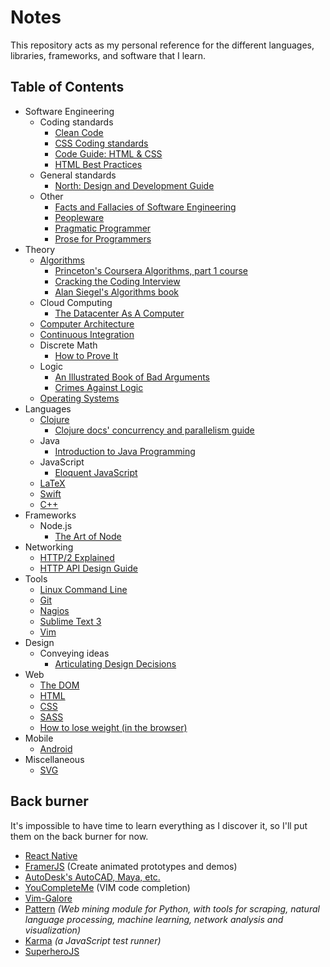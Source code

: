 # Notes

This repository acts as my personal reference for the different languages, libraries, frameworks, and software that I learn.

## Table of Contents

* Software Engineering
  * Coding standards
    * [Clean Code](coding-standards/CleanCode-1.md)
    * [CSS Coding standards](coding-standards/frontend/) 
    * [Code Guide: HTML & CSS](coding-standards/frontend/code-guide-html-css.md)
    * [HTML Best Practices](coding-standards/frontend/html-best-practices.md)
  * General standards
    * [North: Design and Development Guide](software-engineering/NorthDesignAndDevelopment-1.md)
  * Other
    * [Facts and Fallacies of Software Engineering](software-engineering/FactsAndFallaciesofSoftwareEngineering.md)
    * [Peopleware](software-engineering/Peopleware.md)
    * [Pragmatic Programmer](software-engineering/PragmaticProgrammer.md)
    * [Prose for Programmers](software-engineering/ProseForProgrammers.md)
* Theory
  * [Algorithms](algorithms/)
    * [Princeton's Coursera Algorithms, part 1 course](algorithms/AlgoPt1-1.md)
    * [Cracking the Coding Interview](algorithms/CTCI-1.md)
    * [Alan Siegel's Algorithms book](algorithms/SiegelChapter1.md)
  * Cloud Computing
    * [The Datacenter As A Computer](cloud-computing/TheDatacenterAsAComputer.md)
  * [Computer Architecture](computer-architecture/)
  * [Continuous Integration](continuous-integration/)
  * Discrete Math
    * [How to Prove It](discrete-math/HowToProveIt.md)
  * Logic
    * [An Illustrated Book of Bad Arguments](logic/AnIllustratedBookOfBadArguments.md)
    * [Crimes Against Logic](logic/CrimesAgainstLogic.md)
  * [Operating Systems](operating-systems/)
* Languages
  * [Clojure](clojure/)
    * [Clojure docs' concurrency and parallelism guide](clojure/clojure-docs-1.md)
  * Java
    * [Introduction to Java Programming](java/introduction-to-java-programming/)
  * JavaScript
    * [Eloquent JavaScript](javascript/EloquentJavaScript/)
  * [LaTeX](latex/)
  * [Swift](swift/)
  * [C++](C++.md)
* Frameworks
  * Node.js
    * [The Art of Node](frameworks/node/the-art-of-node.md)
* Networking
  * [HTTP/2 Explained](networking/http2-explained.md)
  * [HTTP API Design Guide](networking/http-api-design-guide.md)
* Tools
  * [Linux Command Line](cli/)
  * [Git](git/)
  * [Nagios](cloud-computing/NagiosCore.md)
  * [Sublime Text 3](sublime-text/)
  * [Vim](Vim.md)
* Design
  * Conveying ideas
    * [Articulating Design Decisions](design/ArticulatingDesignDecisions.md)
* Web
  * [The DOM](web-technologies/DomEnlightenment-1.md)
  * [HTML](web-technologies/HTML.md)
  * [CSS](web-technologies/CSS.md)
  * [SASS](web-technologies/SASS.md)
  * [How to lose weight (in the browser)](web-technologies/BrowserDiet.md)
* Mobile
  * [Android](android/)
* Miscellaneous
  * [SVG](svg/)

## Back burner

It's impossible to have time to learn everything as I discover it, so I'll put them on the back burner for now.

* [React Native](https://facebook.github.io/react-native/docs/getting-started.html#content)
* [FramerJS](http://framerjs.com/) (Create animated prototypes and demos)
* [AutoDesk's AutoCAD, Maya, etc.](http://au.autodesk.com/au-online/overview?mktvar004=661084&internalc=true)
* [YouCompleteMe](https://github.com/Valloric/YouCompleteMe) (VIM code completion)
* [Vim-Galore](https://github.com/mhinz/vim-galore)
* [Pattern](https://github.com/clips/pattern) *(Web mining module for Python, with tools for scraping, natural language processing, machine learning, network analysis and visualization)*
* [Karma](https://karma-runner.github.io/0.13/index.html) *(a JavaScript test runner)*
* [SuperheroJS](http://superherojs.com/)

